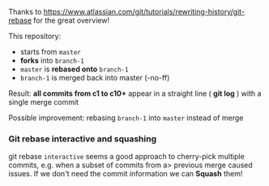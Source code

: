 Thanks to https://www.atlassian.com/git/tutorials/rewriting-history/git-rebase for the great overview!

This repository:

- starts from `master`
- **forks** into `branch-1`
- `master` is **rebased onto** `branch-1`
- `branch-1` is merged back into master (-no-ff)

Result: **all commits from c1 to c10+** appear in a straight line ( **git log** ) with a single merge commit

Possible improvement: rebasing `branch-1` into `master` instead of merge

### Git rebase interactive and squashing

git rebase `interactive` seems a good approach to cherry-pick multiple commits, e.g. when a subset of commits 
from a> previous merge caused issues. If we don't need the commit information we can **Squash** them!